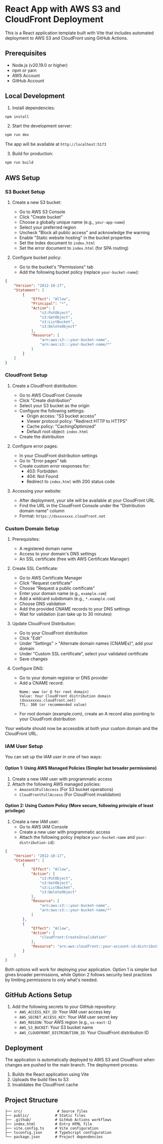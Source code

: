 # React App with AWS S3 and CloudFront Deployment

This is a React application template built with Vite that includes automated deployment to AWS S3 and CloudFront using GitHub Actions.

## Prerequisites

- Node.js (v20.19.0 or higher)
- npm or yarn
- AWS Account
- GitHub Account

## Local Development

1. Install dependencies:
```bash
npm install
```

2. Start the development server:
```bash
npm run dev
```

The app will be available at `http://localhost:5173`

3. Build for production:
```bash
npm run build
```

## AWS Setup

### S3 Bucket Setup

1. Create a new S3 bucket:
   - Go to AWS S3 Console
   - Click "Create bucket"
   - Choose a globally unique name (e.g., `your-app-name`)
   - Select your preferred region
   - Uncheck "Block all public access" and acknowledge the warning
   - Enable "Static website hosting" in the bucket properties
   - Set the index document to `index.html`
   - Set the error document to `index.html` (for SPA routing)

2. Configure bucket policy:
   - Go to the bucket's "Permissions" tab
   - Add the following bucket policy (replace `your-bucket-name`):
```json
{
    "Version": "2012-10-17",
    "Statement": [
        {
            "Effect": "Allow",
            "Principal": "*",
            "Action": [
                "s3:PutObject",
                "s3:GetObject",
                "s3:ListBucket",
                "s3:DeleteObject"
            ],
            "Resource": [
                "arn:aws:s3:::your-bucket-name",
                "arn:aws:s3:::your-bucket-name/*"
            ]
        }
    ]
}
```

### CloudFront Setup

1. Create a CloudFront distribution:
   - Go to AWS CloudFront Console
   - Click "Create distribution"
   - Select your S3 bucket as the origin
   - Configure the following settings:
     - Origin access: "S3 bucket access"
     - Viewer protocol policy: "Redirect HTTP to HTTPS"
     - Cache policy: "CachingOptimized"
     - Default root object: `index.html`
   - Create the distribution

2. Configure error pages:
   - In your CloudFront distribution settings
   - Go to "Error pages" tab
   - Create custom error responses for:
     - 403: Forbidden
     - 404: Not Found
     - Redirect to `index.html` with 200 status code

3. Accessing your website:
   - After deployment, your site will be available at your CloudFront URL
   - Find the URL in the CloudFront Console under the "Distribution domain name" column
   - Format: `https://dxxxxxxxx.cloudfront.net`

### Custom Domain Setup

1. Prerequisites:
   - A registered domain name
   - Access to your domain's DNS settings
   - An SSL certificate (free with AWS Certificate Manager)

2. Create SSL Certificate:
   - Go to AWS Certificate Manager
   - Click "Request certificate"
   - Choose "Request a public certificate"
   - Enter your domain name (e.g., `example.com`)
   - Add a wildcard subdomain (e.g., `*.example.com`)
   - Choose DNS validation
   - Add the provided CNAME records to your DNS settings
   - Wait for validation (can take up to 30 minutes)

3. Update CloudFront Distribution:
   - Go to your CloudFront distribution
   - Click "Edit"
   - Under "Settings" > "Alternate domain names (CNAMEs)", add your domain
   - Under "Custom SSL certificate", select your validated certificate
   - Save changes

4. Configure DNS:
   - Go to your domain registrar or DNS provider
   - Add a CNAME record:
     ```
     Name: www (or @ for root domain)
     Value: Your CloudFront distribution domain (dxxxxxxxx.cloudfront.net)
     TTL: 300 (or recommended value)
     ```
   - For root domain (example.com), create an A record alias pointing to your CloudFront distribution

Your website should now be accessible at both your custom domain and the CloudFront URL.

### IAM User Setup

You can set up the IAM user in one of two ways:

#### Option 1: Using AWS Managed Policies (Simpler but broader permissions)
1. Create a new IAM user with programmatic access
2. Attach the following AWS managed policies:
   - `AmazonS3FullAccess` (For S3 bucket operations)
   - `CloudFrontFullAccess` (For CloudFront invalidation)

#### Option 2: Using Custom Policy (More secure, following principle of least privilege)
1. Create a new IAM user:
   - Go to AWS IAM Console
   - Create a new user with programmatic access
   - Attach the following policy (replace `your-bucket-name` and `your-distribution-id`):
```json
{
    "Version": "2012-10-17",
    "Statement": [
        {
            "Effect": "Allow",
            "Action": [
                "s3:PutObject",
                "s3:GetObject",
                "s3:ListBucket",
                "s3:DeleteObject"
            ],
            "Resource": [
                "arn:aws:s3:::your-bucket-name",
                "arn:aws:s3:::your-bucket-name/*"
            ]
        },
        {
            "Effect": "Allow",
            "Action": [
                "cloudfront:CreateInvalidation"
            ],
            "Resource": "arn:aws:cloudfront::your-account-id:distribution/your-distribution-id"
        }
    ]
}
```

Both options will work for deploying your application. Option 1 is simpler but gives broader permissions, while Option 2 follows security best practices by limiting permissions to only what's needed.

## GitHub Actions Setup

1. Add the following secrets to your GitHub repository:
   - `AWS_ACCESS_KEY_ID`: Your IAM user access key
   - `AWS_SECRET_ACCESS_KEY`: Your IAM user secret key
   - `AWS_REGION`: Your AWS region (e.g., `us-east-1`)
   - `AWS_S3_BUCKET`: Your S3 bucket name
   - `AWS_CLOUDFRONT_DISTRIBUTION_ID`: Your CloudFront distribution ID

## Deployment

The application is automatically deployed to AWS S3 and CloudFront when changes are pushed to the main branch. The deployment process:

1. Builds the React application using Vite
2. Uploads the build files to S3
3. Invalidates the CloudFront cache

## Project Structure

```
├── src/                # Source files
├── public/            # Static files
├── .github/           # GitHub Actions workflows
├── index.html         # Entry HTML file
├── vite.config.ts     # Vite configuration
├── tsconfig.json      # TypeScript configuration
└── package.json       # Project dependencies
```
